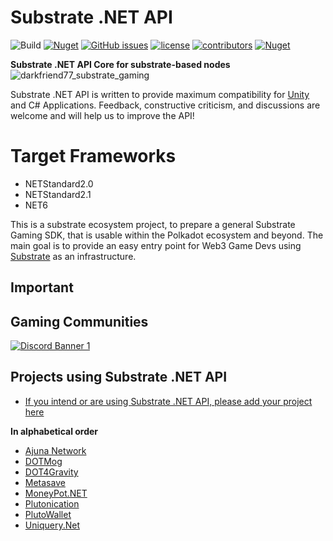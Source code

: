 # Substrate .NET API 
![Build](https://github.com/SubstrateGaming/Substrate.NET.API/actions/workflows/build.yml/badge.svg)
[![Nuget](https://img.shields.io/nuget/v/Substrate.NET.API)](https://www.nuget.org/packages/Substrate.NET.API/)
[![GitHub issues](https://img.shields.io/github/issues/SubstrateGaming/Substrate.NET.API.svg)](https://github.com/SubstrateGaming/Substrate.NET.API/issues)
[![license](https://img.shields.io/github/license/SubstrateGaming/Substrate.NET.API)](https://github.com/SubstrateGaming/Substrate.NET.API/blob/origin/LICENSE)
[![contributors](https://img.shields.io/github/contributors/SubstrateGaming/Substrate.NET.API)](https://github.com/SubstrateGaming/Substrate.NET.API/graphs/contributors) 
[![Nuget](https://img.shields.io/nuget/dt/Substrate.NET.API)](https://www.nuget.org/packages/Substrate.NET.API/) 
  
**Substrate .NET API Core for substrate-based nodes** 
![darkfriend77_substrate_gaming](https://user-images.githubusercontent.com/17710198/227789112-d074aa38-8785-413e-bfc7-3d8927756914.png)


Substrate .NET API is written to provide maximum compatibility for [Unity](https://unity.com/) and C# Applications. Feedback, constructive criticism, and discussions are welcome and will help us to improve the API!

# Target Frameworks
- NETStandard2.0
- NETStandard2.1
- NET6

This is a substrate ecosystem project, to prepare a general Substrate Gaming SDK, that is usable within the Polkadot ecosystem and beyond. The main goal is to provide an easy entry point for Web3 Game Devs using [Substrate](https://github.com/paritytech/substrate) as an infrastructure.

## Important

## Gaming Communities
[![Discord Banner 1](https://discordapp.com/api/guilds/849331368558198803/widget.png?style=banner2)](https://discord.gg/cE72GYcFgY)

## Projects using Substrate .NET API
- [If you intend or are using Substrate .NET API, please add your project here](https://github.com/SubstrateGaming/Substrate.NET.API/edit/master/README.md) 

**In alphabetical order**  

- [Ajuna Network](https://github.com/ajuna-network/Ajuna)
- [DOTMog](https://github.com/ajuna-network/pallet-dotmog)
- [DOT4Gravity](https://github.com/ajuna-network/game-dot4-unity)
- [Metasave](https://github.com/kilogold/Metasave)
- [MoneyPot.NET](https://github.com/Apolixit/MoneyPot.NET)
- [Plutonication](https://github.com/cisar2218/Plutonication)
- [PlutoWallet](https://github.com/RostislavLitovkin/PlutoWallet)
- [Uniquery.Net](https://github.com/RostislavLitovkin/Uniquery.Net)
